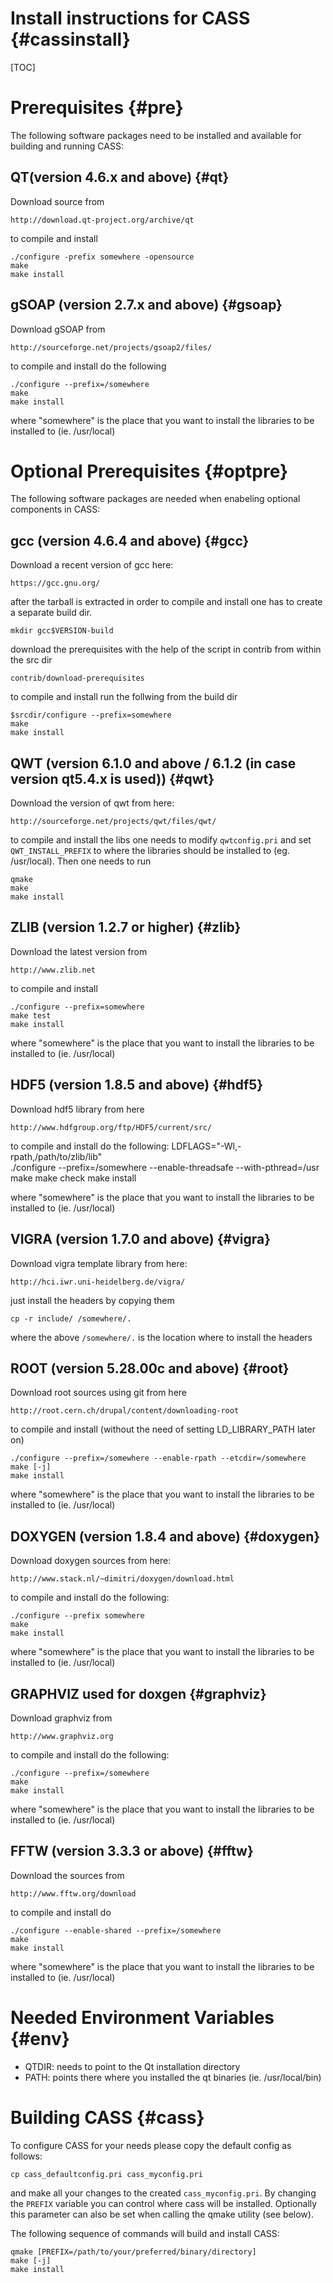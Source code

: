 Install instructions for CASS  {#cassinstall}
=============================
[TOC]

Prerequisites {#pre}
=============

The following software packages need to be installed and available for building
and running CASS:

## QT(version 4.6.x and above) {#qt}
Download source from

    http://download.qt-project.org/archive/qt

to compile and install

    ./configure -prefix somewhere -opensource
    make
    make install


## gSOAP (version 2.7.x and above) {#gsoap}
Download gSOAP from

    http://sourceforge.net/projects/gsoap2/files/

to compile and install do the following

    ./configure --prefix=/somewhere
    make
    make install

where "somewhere" is the place that you want to install the libraries to be
installed to (ie. /usr/local)


Optional Prerequisites {#optpre}
======================

The following software packages are needed when enabeling optional components in
CASS:

## gcc (version 4.6.4 and above) {#gcc}
Download a recent version of gcc here:

    https://gcc.gnu.org/

after the tarball is extracted in order to compile and install one has to
create a separate build dir.

    mkdir gcc$VERSION-build

download the prerequisites with the help of the script in contrib from within
the src dir

    contrib/download-prerequisites

to compile and install run the follwing from the build dir

    $srcdir/configure --prefix=somewhere
    make
    make install



## QWT (version 6.1.0 and above / 6.1.2 (in case version qt5.4.x is used)) {#qwt}
Download the version of qwt from here:

    http://sourceforge.net/projects/qwt/files/qwt/

to compile and install the libs one needs to modify `qwtconfig.pri` and set
`QWT_INSTALL_PREFIX` to where the libraries should be installed to (eg. /usr/local).
Then one needs to run

    qmake
    make
    make install


## ZLIB (version 1.2.7 or higher) {#zlib}
Download the latest version from

    http://www.zlib.net

to compile and install

    ./configure --prefix=somewhere
    make test
    make install

where "somewhere" is the place that you want to install the libraries to be
installed to (ie. /usr/local)


## HDF5 (version 1.8.5 and above) {#hdf5}
Download hdf5 library from here

    http://www.hdfgroup.org/ftp/HDF5/current/src/

to compile and install do the following:
    LDFLAGS="-Wl,-rpath,/path/to/zlib/lib" \
    ./configure --prefix=/somewhere --enable-threadsafe --with-pthread=/usr
    make
    make check
    make install

where "somewhere" is the place that you want to install the libraries to be
installed to (ie. /usr/local)



## VIGRA (version 1.7.0 and above) {#vigra}
Download vigra template library from here:

    http://hci.iwr.uni-heidelberg.de/vigra/

just install the headers by copying them

    cp -r include/ /somewhere/.

where the above `/somewhere/.` is the location where to install the headers


## ROOT (version 5.28.00c and above) {#root}
Download root sources using git from here

    http://root.cern.ch/drupal/content/downloading-root

to compile and install (without the need of setting LD_LIBRARY_PATH later on)

    ./configure --prefix=/somewhere --enable-rpath --etcdir=/somewhere
    make [-j]
    make install

where "somewhere" is the place that you want to install the libraries to be
installed to (ie. /usr/local)


## DOXYGEN (version 1.8.4 and above) {#doxygen}
Download doxygen sources from here:

    http://www.stack.nl/~dimitri/doxygen/download.html

to compile and install do the following:

    ./configure --prefix somewhere
    make
    make install

where "somewhere" is the place that you want to install the libraries to be
installed to (ie. /usr/local)

## GRAPHVIZ used for doxgen {#graphviz}
Download graphviz from

    http://www.graphviz.org

to compile and install do the following:

    ./configure --prefix=/somewhere
    make
    make install

where "somewhere" is the place that you want to install the libraries to be
installed to (ie. /usr/local)


## FFTW (version 3.3.3 or above)  {#fftw}
Download the sources from

    http://www.fftw.org/download

to compile and install do

    ./configure --enable-shared --prefix=/somewhere
    make
    make install

where "somewhere" is the place that you want to install the libraries to be
installed to (ie. /usr/local)



Needed Environment Variables  {#env}
============================

* QTDIR: needs to point to the Qt installation directory
* PATH: points there where you installed the qt binaries (ie. /usr/local/bin)


Building CASS   {#cass}
=============

To configure CASS for your needs please copy the default config as follows:

    cp cass_defaultconfig.pri cass_myconfig.pri

and make all your changes to the created `cass_myconfig.pri`. By changing the
`PREFIX` variable you can control where cass will be installed. Optionally
this parameter can also be set when calling the qmake utility (see below).

The following sequence of commands will build and install CASS:

    qmake [PREFIX=/path/to/your/preferred/binary/directory]
    make [-j]
    make install
